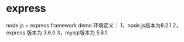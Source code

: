 # express
node.js + express framework demo
环境定义：
1，node.js版本为8.2.1
2，express 版本为 3.6.0 
3，mysql版本为 5.6.1
